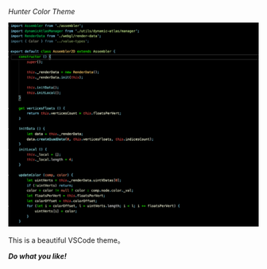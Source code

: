 *Hunter Color Theme*

![showColorTheme.png](https://github.com/hunterlevesque/hunter-color-theme/blob/master/resources/show_png.png)

This is a beautiful VSCode theme。

***Do what you like!***


